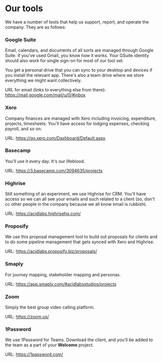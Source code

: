 # Our tools

We have a number of tools that help us support, report, and operate the company. They are as follows:

### Google Suite
Email, calendars, and documents of all sorts are managed through Google Suite. If you've used Gmail, you know how it works. Your GSuite identity should also work for single sign-on for most of our tool set.

You get a personal drive that you can sync to your desktop and devices if you install the relevant app. There's also a team drive where we store everything we might want collectively.

URL for email (links to everything else from there): https://mail.google.com/mail/u/0/#inbox

### Xero
Company finances are managed with Xero including invoicing, expenditure, projects, timesheets. You'll have access for lodging expenses, checking payroll, and so on.

URL: https://go.xero.com/Dashboard/Default.aspx

### Basecamp
You'll use it every day. It's our lifeblood.

URL: https://3.basecamp.com/3094635/projects

### Highrise
Still something of an experiment, we use Highrise for CRM. You'll have access so we can all see your emails and such related to a client (so, don't cc other people in the company because we all know email is rubbish).

URL: https://acidlabs.highrisehq.com/

### Proposify
We use this proposal management tool to build out proposals for clients and to do some pipeline management that gets synced with Xero and Highrise.

URL: https://acidlabs.proposify.biz/proposals/

### Smaply
For journey mapping, stakeholder mapping and personas.

URL: https://app.smaply.com/#acidlabsstudios/projects

### Zoom
Simply the best group video calling platform.

URL: https://zoom.us/

### 1Password
We use 1Password for Teams. Download the client, and you'll be added to the team as a part of your __Welcome__ project.

URL: https://1password.com/
